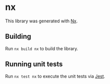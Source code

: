 # nx

This library was generated with [Nx](https://nx.dev).

## Building

Run `nx build nx` to build the library.

## Running unit tests

Run `nx test nx` to execute the unit tests via [Jest](https://jestjs.io).
